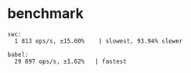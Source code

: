 # benchmark

```
swc:
  1 813 ops/s, ±15.60%    | slowest, 93.94% slower

babel:
  29 897 ops/s, ±1.62%   | fastest
```
